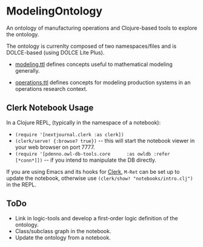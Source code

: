 # ModelingOntology

An ontology of manufacturing operations and Clojure-based tools to explore the ontology.

The ontology is currenlty composed of two namespaces/files and is DOLCE-based (using DOLCE Lite Plus).
 * [modeling.ttl](https://github.com/usnistgov/ModelingOntology/blob/master/resources/ontology/modeling.ttl) 
 defines concepts useful to mathematical modeling generally.

 * [operations.ttl](https://github.com/usnistgov/ModelingOntology/blob/master/resources/ontology/operations.ttl) 
 defines concepts for modeling production systems in an operations research context.

## Clerk Notebook Usage

In a Clojure REPL, (typically in the namespace of a notebook):
  *  `(require '[nextjournal.clerk :as clerk])`
  *  `(clerk/serve! {:browse? true})` -- this will start the notebook viewer in your web browser on port 7777.
  *  `(require '[pdenno.owl-db-tools.core      :as owldb :refer [*conn*]])` -- if you intend to manipulate the DB directly.

If you are using Emacs and its hooks for [Clerk](https://github.com/nextjournal/clerk#-using-clerk), 
`M-Ret` can be set up to update the notebook, otherwise use `(clerk/show! "notebooks/intro.clj")` in the REPL.

## ToDo

 * Link in logic-tools and develop a first-order logic definition of the ontology.
 * Class/subclass graph in the notebook. 
 * Update the ontology from a notebook.
